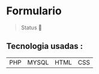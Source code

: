 <h1>Formulario</h1>

> Status  🚩 

## Tecnologia usadas :
<table>

<tr>

<td>PHP</td>
<td>MYSQL</td>
<td>HTML</td>
<td>CSS</td>

</tr>




</table>

 
